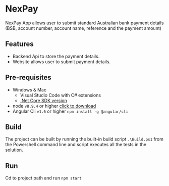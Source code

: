 # NexPay
NexPay App allows user to submit standard Australian bank payment details (BSB, account number, account name, reference and the payment amount)

## Features
- Backend Api to  store the payment details.
- Website allows user to submit payment details.

## Pre-requisites
- Windows & Mac
    - Visual Studio Code with C# extensions
    - [.Net Core SDK version](https://www.microsoft.com/net/download/core ".Net Core SDK")
- node `v8.9.4` or higher [click to download](https://nodejs.org/dist/v8.10.0/node-v8.10.0.pkg)
- Angular Cli `v1.6` or higher `npm install -g @angular/cli`

## Build
The project can be built by running the built-in build script `.\Build.ps1` from the Powershell command line and script executes all the tests in the solution.

## Run
Cd to project path and run `npm start`